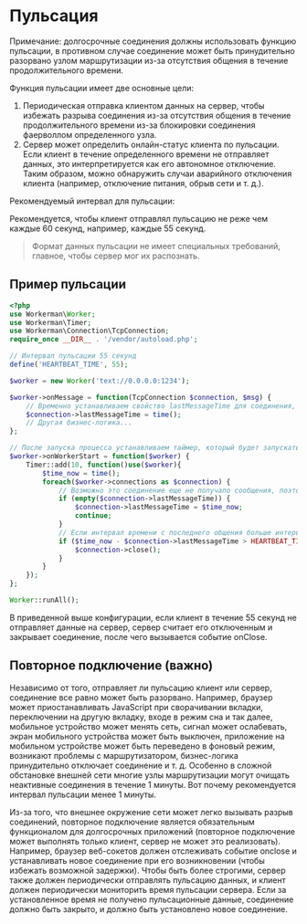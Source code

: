# Пульсация

Примечание: долгосрочные соединения должны использовать функцию пульсации, в противном случае соединение может быть принудительно разорвано узлом маршрутизации из-за отсутствия общения в течение продолжительного времени.

Функция пульсации имеет две основные цели:

1. Периодическая отправка клиентом данных на сервер, чтобы избежать разрыва соединения из-за отсутствия общения в течение продолжительного времени из-за блокировки соединения фаерволлом определенного узла.
2. Сервер может определить онлайн-статус клиента по пульсации. Если клиент в течение определенного времени не отправляет данных, это интерпретируется как его автономное отключение. Таким образом, можно обнаружить случаи аварийного отключения клиента (например, отключение питания, обрыв сети и т. д.).

Рекомендуемый интервал для пульсации:

Рекомендуется, чтобы клиент отправлял пульсацию не реже чем каждые 60 секунд, например, каждые 55 секунд.

> Формат данных пульсации не имеет специальных требований, главное, чтобы сервер мог их распознать.

## Пример пульсации
```php
<?php
use Workerman\Worker;
use Workerman\Timer;
use Workerman\Connection\TcpConnection;
require_once __DIR__ . '/vendor/autoload.php';

// Интервал пульсации 55 секунд
define('HEARTBEAT_TIME', 55);

$worker = new Worker('text://0.0.0.0:1234');

$worker->onMessage = function(TcpConnection $connection, $msg) {
    // Временно устанавливаем свойство lastMessageTime для соединения, чтобы запомнить время последнего получения сообщения
    $connection->lastMessageTime = time();
    // Другая бизнес-логика...
};

// После запуска процесса устанавливаем таймер, который будет запускаться каждые 10 секунд
$worker->onWorkerStart = function($worker) {
    Timer::add(10, function()use($worker){
        $time_now = time();
        foreach($worker->connections as $connection) {
            // Возможно это соединение еще не получало сообщения, поэтому lastMessageTime устанавливаем в текущее время
            if (empty($connection->lastMessageTime)) {
                $connection->lastMessageTime = $time_now;
                continue;
            }
            // Если интервал времени с последнего общения больше интервала пульсации, считаем, что клиент отключился, и закрываем соединение
            if ($time_now - $connection->lastMessageTime > HEARTBEAT_TIME) {
                $connection->close();
            }
        }
    });
};

Worker::runAll();
```

В приведенной выше конфигурации, если клиент в течение 55 секунд не отправляет данные на сервер, сервер считает его отключенным и закрывает соединение, после чего вызывается событие onClose.

## Повторное подключение (важно)

Независимо от того, отправляет ли пульсацию клиент или сервер, соединение все равно может быть разорвано. Например, браузер может приостанавливать JavaScript при сворачивании вкладки, переключении на другую вкладку, входе в режим сна и так далее, мобильное устройство может менять сеть, сигнал может ослабевать, экран мобильного устройства может быть выключен, приложение на мобильном устройстве может быть переведено в фоновый режим, возникают проблемы с маршрутизатором, бизнес-логика принудительно отключает соединение и т. д. Особенно в сложной обстановке внешней сети многие узлы маршрутизации могут очищать неактивные соединения в течение 1 минуты. Вот почему рекомендуется интервал пульсации менее 1 минуты.

Из-за того, что внешнее окружение сети может легко вызывать разрыв соединений, повторное подключение является обязательным функционалом для долгосрочных приложений (повторное подключение может выполнять только клиент, сервер не может это реализовать). Например, браузер веб-сокетов должен отслеживать событие onclose и устанавливать новое соединение при его возникновении (чтобы избежать возможной задержки). Чтобы быть более строгими, сервер также должен периодически отправлять пульсацию данных, и клиент должен периодически мониторить время пульсации сервера. Если за установленное время не получено пульсационные данные, соединение должно быть закрыто, и должно быть установлено новое соединение.

